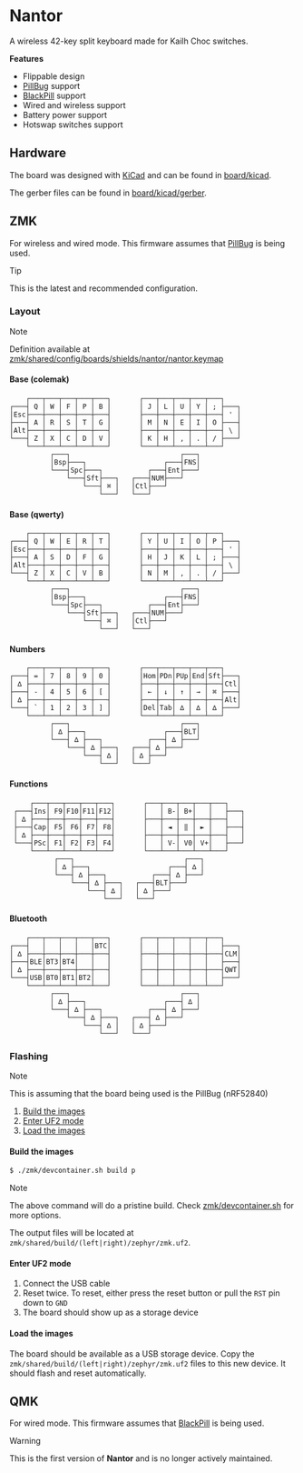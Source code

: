 # Nantor

A wireless 42-key split keyboard made for Kailh Choc switches.

**Features**
* Flippable design
* [PillBug] support
* [BlackPill] support
* Wired and wireless support
* Battery power support
* Hotswap switches support

## Hardware

The board was designed with [KiCad] and can be found in [board/kicad](board/kicad).

The gerber files can be found in [board/kicad/gerber](board/kicad/gerber).

## ZMK

For wireless and wired mode. This firmware assumes that [PillBug] is being used.

> [!TIP]
>
> This is the latest and recommended configuration.

### Layout

> [!NOTE]
>
> Definition available at [zmk/shared/config/boards/shields/nantor/nantor.keymap](zmk/shared/config/boards/shields/nantor/nantor.keymap)

#### Base (colemak)
```
    ┌───┬───┬───┬───┬───┐       ┌───┬───┬───┬───┬───┐
┌───┤ Q │ W │ F │ P │ B │       │ J │ L │ U │ Y │ ; ├───┐
│Esc├───┼───┼───┼───┼───┤       ├───┼───┼───┼───┼───┤ ' │
├───┤ A │ R │ S │ T │ G │       │ M │ N │ E │ I │ O ├───┤
│Alt├───┼───┼───┼───┼───┤       ├───┼───┼───┼───┼───┤ \ │
└───┤ Z │ X │ C │ D │ V │       │ K │ H │ , │ . │ / ├───┘
    └───┴───┴───┴───┴───┘       └───┴───┴───┴───┴───┘
          ┌───┐                           ┌───┐
          │Bsp├───┐                   ┌───┤FNS│
          └───┤Spc├───┐           ┌───┤Ent├───┘
              └───┤Sft├───┐   ┌───┤NUM├───┘
                  └───┤ ⌘ │   │Ctl├───┘
                      └───┘   └───┘
```

#### Base (qwerty)
```
    ┌───┬───┬───┬───┬───┐       ┌───┬───┬───┬───┬───┐
┌───┤ Q │ W │ E │ R │ T │       │ Y │ U │ I │ O │ P ├───┐
│Esc├───┼───┼───┼───┼───┤       ├───┼───┼───┼───┼───┤ ' │
├───┤ A │ S │ D │ F │ G │       │ H │ J │ K │ L │ ; ├───┤
│Alt├───┼───┼───┼───┼───┤       ├───┼───┼───┼───┼───┤ \ │
└───┤ Z │ X │ C │ V │ B │       │ N │ M │ , │ . │ / ├───┘
    └───┴───┴───┴───┴───┘       └───┴───┴───┴───┴───┘
          ┌───┐                           ┌───┐
          │Bsp├───┐                   ┌───┤FNS│
          └───┤Spc├───┐           ┌───┤Ent├───┘
              └───┤Sft├───┐   ┌───┤NUM├───┘
                  └───┤ ⌘ │   │Ctl├───┘
                      └───┘   └───┘
```

#### Numbers
```
    ┌───┬───┬───┬───┬───┐       ┌───┬───┬───┬───┬───┐
┌───┤ = │ 7 │ 8 │ 9 │ 0 │       │Hom│PDn│PUp│End│Sft├───┐
│ ∆ ├───┼───┼───┼───┼───┤       ├───┼───┼───┼───┼───┤Ctl│
├───┤ - │ 4 │ 5 │ 6 │ [ │       │ ← │ ↓ │ ↑ │ → │ ⌘ ├───┤
│ ∆ ├───┼───┼───┼───┼───┤       ├───┼───┼───┼───┼───┤Alt│
└───┤ ` │ 1 │ 2 │ 3 │ ] │       │Del│Tab│ ∆ │ ∆ │ ∆ ├───┘
    └───┴───┴───┴───┴───┘       └───┴───┴───┴───┴───┘
          ┌───┐                           ┌───┐
          │ ∆ ├───┐                   ┌───┤BLT│
          └───┤ ∆ ├───┐           ┌───┤ ∆ ├───┘
              └───┤ ∆ ├───┐   ┌───┤ ∆ ├───┘
                  └───┤ ∆ │   │ ∆ ├───┘
                      └───┘   └───┘
```

#### Functions
```
     ┌───┬───┬───┬───┬───┐       ┌───┬───┬───┬───┬───┐
 ┌───┤Ins│ F9│F10│F11│F12│       │   │ B-│ B+│   │   ├───┐
 │ ∆ ├───┼───┼───┼───┼───┤       ├───┼───┼───┼───┼───┤   │
 ├───┤Cap│ F5│ F6│ F7│ F8│       │   │ ◄ │ ‖ │ ► │   ├───┤
 │ ∆ ├───┼───┼───┼───┼───┤       ├───┼───┼───┼───┼───┤   │
 └───┤PSc│ F1│ F2│ F3│ F4│       │   │ V-│ V0│ V+│   ├───┘
     └───┴───┴───┴───┴───┘       └───┴───┴───┴───┴───┘
           ┌───┐                           ┌───┐
           │ ∆ ├───┐                   ┌───┤ ∆ │
           └───┤ ∆ ├───┐           ┌───┤ ∆ ├───┘
               └───┤ ∆ ├───┐   ┌───┤BLT├───┘
                   └───┤ ∆ │   │ ∆ ├───┘
                       └───┘   └───┘
```

#### Bluetooth
```
    ┌───┬───┬───┬───┬───┐       ┌───┬───┬───┬───┬───┐
┌───┤   │   │   │   │BTC│       │   │   │   │   │   ├───┐
│ ∆ ├───┼───┼───┼───┼───┤       ├───┼───┼───┼───┼───┤CLM│
├───┤BLE│BT3│BT4│   │   │       │   │   │   │   │   ├───┤
│ ∆ ├───┼───┼───┼───┼───┤       ├───┼───┼───┼───┼───┤QWT│
└───┤USB│BT0│BT1│BT2│   │       │   │   │   │   │   ├───┘
    └───┴───┴───┴───┴───┘       └───┴───┴───┴───┴───┘
          ┌───┐                           ┌───┐
          │ ∆ ├───┐                   ┌───┤ ∆ │
          └───┤ ∆ ├───┐           ┌───┤ ∆ ├───┘
              └───┤ ∆ ├───┐   ┌───┤ ∆ ├───┘
                  └───┤ ∆ │   │ ∆ ├───┘
                      └───┘   └───┘
```

### Flashing

> [!NOTE]
>
> This is assuming that the board being used is the PillBug (nRF52840)

1. [Build the images](#build-the-images)
2. [Enter UF2 mode](#enter-uf2-mode)
3. [Load the images](#load-the-images)

#### Build the images

```bash
$ ./zmk/devcontainer.sh build p
```
> [!NOTE]
>
> The above command will do a pristine build. Check [zmk/devcontainer.sh](zmk/devcontainer.sh) for more options.

The output files will be located at `zmk/shared/build/(left|right)/zephyr/zmk.uf2`.

#### Enter UF2 mode

1. Connect the USB cable
2. Reset twice. To reset, either press the reset button or pull the `RST` pin down to `GND`
3. The board should show up as a storage device

#### Load the images

The board should be available as a USB storage device. Copy the `zmk/shared/build/(left|right)/zephyr/zmk.uf2` files to this new device. It should flash and reset automatically.

## QMK

For wired mode. This firmware assumes that [BlackPill] is being used.

> [!WARNING]
>
> This is the first version of **Nantor** and is no longer actively maintained.

[PillBug]: https://mechwild.com/product/pillbug
[BlackPill]: https://stm32-base.org/boards/STM32F103C8T6-Black-Pill.html
[KiCad]: https://www.kicad.org
